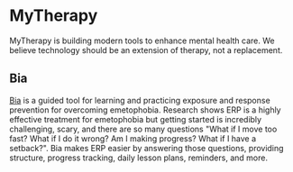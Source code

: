 # MyTherapy
MyTherapy is building modern tools to enhance mental health care. We believe technology should be an extension of therapy, not a replacement.

## Bia
[Bia](https://biajourney.com) is a guided tool for learning and practicing exposure and response prevention for overcoming emetophobia. Research shows ERP is a highly effective treatment for emetophobia but getting started is incredibly challenging, scary, and there are so many questions "What if I move too fast? What if I do it wrong? Am I making progress? What if I have a setback?". Bia makes ERP easier by answering those questions, providing structure, progress tracking, daily lesson plans, reminders, and more.
